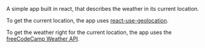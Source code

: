 A simple app built in react, that describes the weather in its current location.

To get the current location, the app uses [react-use-geolocation](https://www.npmjs.com/package/react-use-geolocation).

To get the weather right for the current location, the app uses the [freeCodeCamp Weather API](https://fcc-weather-api.glitch.me/).
